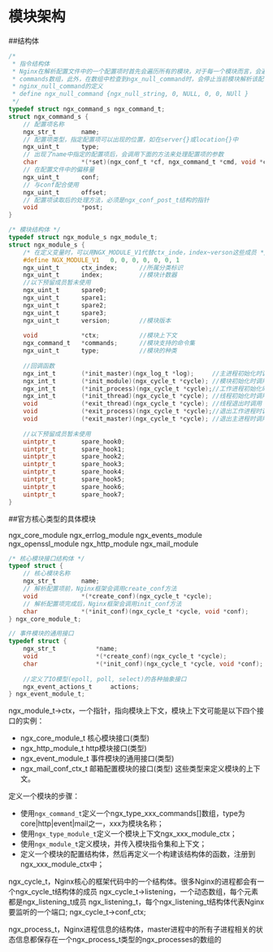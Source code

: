 # 模块架构
##结构体

```c
/* 
 * 指令结构体
 * Nginx在解析配置文件中的一个配置项时首先会遍历所有的模块，对于每一个模块而言，会遍历
 * commands数组，此外，在数组中检查到ngx_null_command时，会停止当前模块解析该配置
 * nginx_null_command的定义
 * define ngx_null_command {ngx_null_string, 0, NULL, 0, 0, NUll } 
 */
typedef struct ngx_command_s ngx_command_t;
struct ngx_command_s {
    // 配置项名称
    ngx_str_t       name;
    // 配置项类型，指定配置项可以出现的位置，如在server{}或location{}中
    ngx_uint_t      type;
    // 出现了name中指定的配置项后，会调用下面的方法来处理配置项的参数
    char            *(*set)(ngx_conf_t *cf, ngx_command_t *cmd, void *conf);
    // 在配置文件中的偏移量
    ngx_uint_t      conf;
    // 与conf配合使用
    ngx_uint_t      offset;
    // 配置项读取后的处理方法，必须是ngx_conf_post_t结构的指针
    void            *post;
}

/* 模块结构体 */ 
typedef struct ngx_module_s ngx_module_t;
struct ngx_module_s {
    /* 在定义变量时，可以用NGX_MODULE_V1代替ctx_inde，index~verson这些成员 */
    #define NGX_MODULE_V1   0, 0, 0, 0, 0, 0, 1
    ngx_uint_t      ctx_index;      //所属分类标识  
    ngx_uint_t      index;          //模块计数器  
    //以下预留成员暂未使用  
    ngx_uint_t      spare0;  
    ngx_uint_t      spare1;  
    ngx_uint_t      spare2;  
    ngx_uint_t      spare3;  
    ngx_uint_t      version;        //模块版本  
    
    void            *ctx;           //模块上下文  
    ngx_command_t   *commands;      //模块支持的命令集  
    ngx_uint_t      type;           //模块的种类  
                                                                
    //回调函数  
    ngx_int_t       (*init_master)(ngx_log_t *log);     //主进程初始化时调用*/  
    ngx_int_t       (*init_module)(ngx_cycle_t *cycle); //模块初始化时调用  
    ngx_int_t       (*init_process)(ngx_cycle_t *cycle);//工作进程初始化时调用  
    ngx_int_t       (*init_thread)(ngx_cycle_t *cycle); //线程初始化时调用  
    void            (*exit_thread)(ngx_cycle_t *cycle); //线程退出时调用  
    void            (*exit_process)(ngx_cycle_t *cycle);//退出工作进程时调用  
    void            (*exit_master)(ngx_cycle_t *cycle); //退出主进程时调用
     
    //以下预留成员暂未使用  
    uintptr_t       spare_hook0;  
    uintptr_t       spare_hook1;  
    uintptr_t       spare_hook2;  
    uintptr_t       spare_hook3;  
    uintptr_t       spare_hook4;  
    uintptr_t       spare_hook5;  
    uintptr_t       spare_hook6;  
    uintptr_t       spare_hook7;  
}
```

##官方核心类型的具体模块

ngx_core_module
ngx_errlog_module
ngx_events_module
ngx_openssl_module
ngx_http_module
ngx_mail_module

```c
/* 核心模块接口结构体 */
typeof struct {
    // 核心模块名称
    ngx_str_t       name;
    // 解析配置项前，Nginx框架会调用create_conf方法
    void            *(*create_conf)(ngx_cycle_t *cycle);
    // 解析配置项完成后，Nginx框架会调用init_conf方法
    char            *(*init_conf)(ngx_cycle_t *cycle, void *conf);
} ngx_core_module_t;

// 事件模块的通用接口
typedef struct {
    ngx_str_t           *name;
    void                *(*create_conf)(ngx_cycle_t *cycle);
    char                *(*init_conf)(ngx_cycle_t *cycle, void *conf);
    
    //定义了IO模型(epoll, poll, select)的各种抽象接口
    ngx_event_actions_t     actions;    
} ngx_event_module_t;
```


ngx_module_t->ctx，一个指针，指向模块上下文，模块上下文可能是以下四个接口的实例：

* ngx_core_module_t     核心模块接口(类型)
* ngx_http_module_t     http模块接口(类型)
* ngx_event_module_t    事件模块的通用接口(类型)
* ngx_mail_conf_ctx_t   邮箱配置模块的接口(类型)
这些类型来定义模块的上下文。

定义一个模块的步骤：

* 使用`ngx_command_t`定义一个ngx_type_xxx_commands[]数组，type为core|http|event|mail之一，xxx为模块名称；
* 使用`ngx_type_module_t`定义一个模块上下文ngx_xxx_module_ctx；
* 使用`ngx_module_t`定义模块，并传入模块指令集和上下文；
* 定义一个模块的配置结构体，然后再定义一个构建该结构体的函数，注册到ngx_xxx_module_ctx中；



ngx_cycle_t，Nginx核心的框架代码中的一个结构体。很多Nginx的进程都会有一个ngx_cycle_t结构体的成员
ngx_cycle_t->listening，一个动态数组，每个元素都是ngx_listening_t成员
ngx_listening_t，每个ngx_listening_t结构体代表Nginx要监听的一个端口;
ngx_cycle_t->conf_ctx;

ngx_process_t，Nginx进程信息的结构体，master进程中的所有子进程相关的状态信息都保存在一个ngx_process_t类型的ngx_processes的数组的


